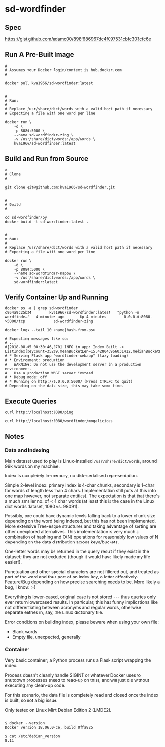 # sd-wordfinder

## Spec

<https://gist.github.com/adamc00/898f686967dc4f097531cbfc303cfc6e>



## Run A Pre-Built Image

```
#
# Assumes your Docker login/context is hub.docker.com
#

docker pull kva1966/sd-wordfinder:latest


#
# Run:
# 
# Replace /usr/share/dict/words with a valid host path if necessary
# Expecting a file with one word per line

docker run \
    -d \
    -p 8080:5000 \
    --name sd-wordfinder-zing \
    -v /usr/share/dict/words:/app/words \
    kva1966/sd-wordfinder:latest

```

## Build and Run from Source

```
#
# Clone
#

git clone git@github.com:kva1966/sd-wordfinder.git


#
# Build
#

cd sd-wordfinder/py
docker build -t sd-wordfinder:latest .


#
# Run:
# 
# Replace /usr/share/dict/words with a valid host path if necessary
# Expecting a file with one word per line

docker run \
    -d \
    -p 8080:5000 \
    --name sd-wordfinder-kapow \
    -v /usr/share/dict/words:/app/words \
    sd-wordfinder:latest
```


## Verify Container Up and Running

```
docker ps -a | grep sd-wordfinder
c954a9c25b24        kva1966/sd-wordfinder:latest   "python -m wordfinde…"   4 minutes ago       Up 4 minutes        0.0.0.0:8080->5000/tcp             sd-wordfinder-zing

docker logs --tail 10 <name|hash-from-ps>

# Expecting messages like so:
# ...
#[2018-08-05 00:30:46,970] INFO in app: Index Built -> ListIndex[keyCount=35209,meanBucketLen=15.428043966031412,medianBucketLen=5,wordsIndexed=99171]
# * Serving Flask app "wordfinder-webapp" (lazy loading)
# * Environment: production
#   WARNING: Do not use the development server in a production environment.
#   Use a production WSGI server instead.
# * Debug mode: off
# * Running on http://0.0.0.0:5000/ (Press CTRL+C to quit)
# Depending on the data size, this may take some time.

```


## Execute Queries

```
curl http://localhost:8080/ping

curl http://localhost:8080/wordfinder/mogalicious

```


## Notes

### Data and Indexing

Main dataset used to play is Linux-installed `/usr/share/dict/words`, around
99k words on my machine.

Index is completely in-memory, no disk-serialised representation.

Simple 2-level index: primary index is 4-char chunks, secondary is 1-char for
words of length less than 4 chars. (Implementation still puts all this into one 
map however, not separate entities). The expectation is that that there's a much
smaller no. of < 4 char words (at least this is the case in the Linux dict words
dataset, 1080 vs. 98091). 

Possibly, one could have dynamic levels falling back to a lower chunk size 
depending on the word being indexed, but this has not been implemented. More
extensive Tree-esque structures and taking advantage of sorting are other
unexplored alternatives. This implementation is very much a combination of 
hashing and O(N) operations for reasonably low values of N depending on the 
data distribution across keys/buckets.

One-letter words may be returned in the query result if they exist in the 
dataset; they are not excluded (though it would have likely made my life 
easier!).

Punctuation and other special characters are not filtered out, and treated as 
part of the word and thus part of an index key, a letter effectively. Feature/Bug 
depending on how precise searching needs to be. More likely a bug, I know. :-)

Everything is lower-cased, original case is not stored --- thus queries only 
ever return lowercased results. In particular, this has funny implications 
like not differentiating between acronyms and regular words, otherwise 
separate entries in, say, the Linux dictionary file.

Error conditions on building index, please beware when using your own file:

* Blank words
* Empty file, unexpected, generally


### Container

Very basic container; a Python process runs a Flask script wrapping the index.

Process doesn't cleanly handle SIGINT or whatever Docker uses to shutdown 
processes (need to read-up on this), and will just die without executing any 
clean-up code.

For this scenario, the data file is completely read and closed once the index 
is built, so not a big issue.

Only tested on Linux Mint Debian Edition 2 (LMDE2).


```

$ docker --version
Docker version 18.06.0-ce, build 0ffa825

$ cat /etc/debian_version 
8.11

```
